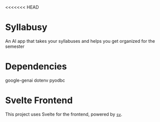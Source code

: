 <<<<<<< HEAD
# Syllabusy
An AI app that takes your syllabuses and helps you get organized for the semester

# Dependencies
google-genai
dotenv
pyodbc

# Svelte Frontend
This project uses Svelte for the frontend, powered by [`sv`](https://github.com/sveltejs/cli).